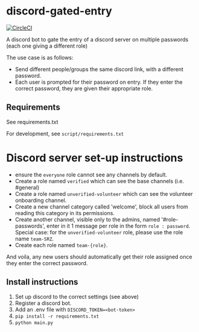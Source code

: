 # discord-gated-entry

[![CircleCI](https://circleci.com/gh/srobo/discord-gated-entry.svg?style=svg)](https://circleci.com/gh/srobo/discord-gated-entry)

A discord bot to gate the entry of a discord server on multiple passwords (each one giving a different role)

The use case is as follows:

- Send different people/groups the same discord link, with a different password.
- Each user is prompted for their password on entry. If they enter the correct password, they are given their appropriate role.

## Requirements

See requirements.txt

For development, see `script/requirements.txt`

# Discord server set-up instructions

- ensure the `everyone` role cannot see any channels by default.
- Create a role named `verified` which can see the base channels (i.e. #general)
- Create a role named `unverified-volunteer` which can see the volunteer onboarding channel.
- Create a new channel category called 'welcome', block all users from reading this category in its permissions.
- Create another channel, visible only to the admins, named '#role-passwords', enter in it 1 message per role in the form `role : password`. Special case: for the `unverified-volunteer` role, please use the role name `team-SRZ`.
- Create each role named `team-{role}`.

And voila, any new users should automatically get their role assigned once they enter the correct password.

## Install instructions

1. Set up discord to the correct settings (see above)
2. Register a discord bot.
3. Add an .env file with `DISCORD_TOKEN=<bot-token>`
4. `pip install -r requirements.txt`
5. `python main.py`
